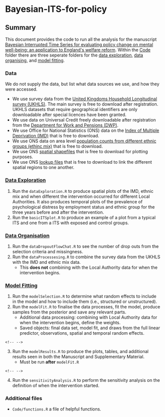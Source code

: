 # Bayesian-ITS-for-policy

## Summary

This document provides the code to run all the analysis for the manuscript [Bayesian Interrupted Time Series for evaluating policy change on mental well-being: an application to England's welfare reform](https://arxiv.org/abs/2306.15525). Within the [Code](https://github.com/connorgascoigne/Bayesian-ITS-for-policy/tree/main/Code) folder there are three seperate folders for the [data exploration](https://github.com/connorgascoigne/Bayesian-ITS-for-policy/tree/main/Code/Data%20Exploration), [data organising](https://github.com/connorgascoigne/Bayesian-ITS-for-policy/tree/main/Code/Data%20Organising), and [model fitting](https://github.com/connorgascoigne/Bayesian-ITS-for-policy/tree/main/Code/Model%20Fitting).

### Data

We do not supply the data, but list what data sources we use, and how they were accessed.

-   We use survey data from the [United Kingdoms Household Longitudinal survey (UKHLS)](https://www.understandingsociety.ac.uk/). The main survey is free to download after registration. UKHLS datasets that require geographical identifiers are only downloadable after special licences have been granted.
-   We use data on Universal Credit freely downloadable after registration from the [Department for Work and Pensions (DWP)](https://stat-xplore.dwp.gov.uk/webapi/jsf/login.xhtml).
-   We use Office for National Statistics (ONS) data on the [Index of Multiple Deprivation (IMD)](https://www.gov.uk/government/statistics/english-indices-of-deprivation-2019) that is free to download.
-   We use ONS data on area level [population counts from different ethnic groups (ethinc mix)](https://www.ethnicity-facts-figures.service.gov.uk/uk-population-by-ethnicity/national-and-regional-populations/population-of-england-and-wales/latest) that is free to download.
-   We use ONS [spatial shapefiles](https://geoportal.statistics.gov.uk/) that is free to download for plotting purposes.
-   We use ONS [lookup files](https://geoportal.statistics.gov.uk/) that is free to download to link the different spatial regions to one another.

### [Data Exploration](://github.com/connorgascoigne/Bayesian-ITS-for-policy/tree/main/Code/Data%20Exploration)

1.  Run the `dataExploration.R` to produce spatial plots of the IMD, ethnic mix and when different the intervention occurred for different Local Authorities. It also produces temporal plots of the prevalence of psychological distress by employment status and ethnic group for the three years before and after the intervention.
2.  Run the `basicITSplot.R` to produce an example of a plot from a typical ITS and one from a ITS with exposed and control groups.

### [Data Organisation](https://github.com/connorgascoigne/Bayesian-ITS-for-policy/tree/main/Code/Data%20Organising)

1.  Run the `dataDropoutFlowChat.R` to see the number of drop outs from the selection criteria and missingness.
2.  Run the `dataProcessesing.R` to combine the survey data from the UKHLS with the IMD and ethnic mix data.
    -   This **does not** combining with the Local Authority data for when the intervention begins.

### [Model Fitting](https://github.com/connorgascoigne/Bayesian-ITS-for-policy/tree/main/Code/Model%20Fitting)

1.  Run the `modelSelection.R` to determine what random effects to include in the model and how to include them (i.e., structured or unstructured).
2.  Run the `modelFit.R` to finalise the data processes, fit the model, produce samples from the posterior and save any relevant parts.
    -   Additional data processing: combining with Local Authority data for when the intervention begins, define the weights.
    -   Saved objects: final data set, model fit, and draws from the full linear predictor, observations, spatial and temporal random effects.

```{=html}
<!-- -->
```
3.  Run the `modelResults.R` to produce the plots, tables, and additional results seen in both the Manuscript and Supplementary Material.
    -   Must be run **after** `modelFit.R`

```{=html}
<!-- -->
```
4.  Run the `sensitivityAnalysis.R` to perform the sensitivity analysis on the definition of when the intervention started.

### Additional files

-   `Code/functions.R` a file of helpful functions.
